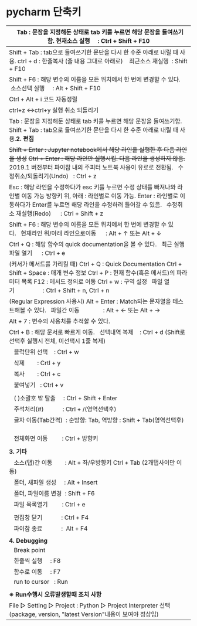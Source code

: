 # pycharm 단축키

| &nbsp; Tab : 문장을 지정해둔 상태로 tab 키를 누르면 해당 문장을 들여쓰기함.&nbsp;현재소스 실행&nbsp; &nbsp; &nbsp;: Ctrl + Shift + F10 |
| ------------------------------------------------------------ |
| Shift + Tab : tab으로 들여쓰기한 문단을 다시 한 수준 아래로 내릴 때 사용. ctrl + d : 한줄복사 (줄 내용 그대로 아래로) &nbsp; &nbsp;최근소스 재실행&nbsp; : Shift + F10 |
| Shift + F6 : 해당 변수의 이름을 모든 위치에서 한 번에 변경할 수 있다. &nbsp; &nbsp;소스선택 실행&nbsp; &nbsp; &nbsp;: Alt + Shift + F10 |
| Ctrl + Alt + i  코드 자동정렬                                |
| ctrl+z <->ctrl+y 실행 취소 되돌리기                          |
| Tab : 문장을 지정해둔 상태로 tab 키를 누르면 해당 문장을 들여쓰기함. Shift + Tab : tab으로 들여쓰기한 문단을 다시 한 수준 아래로 내릴 때 사용.<B>2. 편집</B> |
| ~~Shift + Enter : Jupyter notebook에서 해당 라인을 실행한 후 다음 라인을 생성~~ ~~Ctrl + Enter : 해당 라인만 실행시킴. 다음 라인을 생성하지 않음.~~ 2019.1 버전부터 파이참 내의 주피터 노트북 사용이 유료로 전환됨.&nbsp; &nbsp;수정취소/되돌리기(Undo)&nbsp; &nbsp;: Ctrl + z |
| Esc : 해당 라인을 수정하다가 esc 키를 누르면 수정 상태를 빠져나와 라인별 이동 가능 방향키 위, 아래 : 라인별로 이동 가능. Enter : 라인별로 이동하다가 Enter를 누르면 해당 라인을 수정하러 들어갈 수 있음.&nbsp; &nbsp;수정취소 재실행(Redo)&nbsp; &nbsp; &nbsp; : Ctrl + Shift + z |
| Shift + F6 : 해당 변수의 이름을 모든 위치에서 한 번에 변경할 수 있다.&nbsp;&nbsp;&nbsp;현재라인&nbsp;위/아래 라인으로이동&nbsp;&nbsp;&nbsp;&nbsp;&nbsp;&nbsp;: Alt +&nbsp;↑ 또는 Alt + ↓ |
| Ctrl + Q : 해당 함수의 quick documentation을 볼 수 있다.&nbsp;&nbsp; 최근 실행파일 열기&nbsp;&nbsp;&nbsp;&nbsp;&nbsp;&nbsp;: Ctrl + e |
| (커서가 메서드를 가리킬 때) Ctrl + Q : Quick Documentation Ctrl + Shift + Space : 매개 변수 정보 Ctrl + P : 현재 함수(혹은 메서드)의 파라미터 목록 F12 : 메서드 정의로 이동 Ctrl + w : 구역 설정&nbsp;&nbsp; 파일 열기&nbsp;&nbsp;&nbsp;&nbsp;&nbsp;&nbsp;&nbsp;&nbsp;&nbsp;&nbsp;&nbsp;&nbsp;&nbsp;&nbsp;&nbsp;&nbsp;&nbsp;&nbsp;: Ctrl + Shift +&nbsp;n, Ctrl + n |
| (Regular Expression 사용시) Alt + Enter : Match되는 문자열을 테스트해볼 수 있다.&nbsp;&nbsp; 파일간 이동&nbsp;&nbsp;&nbsp;&nbsp;&nbsp;&nbsp;&nbsp;&nbsp;&nbsp;&nbsp;&nbsp;&nbsp;&nbsp;&nbsp; : Alt + ← 또는 Alt + → |
| Alt + 7 : 변수의 사용처를 추적할 수 있다.&nbsp;              |
| Ctrl + B : 해당 문서로 빠르게 이동.&nbsp;&nbsp;&nbsp;선택내역 복제&nbsp; &nbsp; : Ctrl + d&nbsp;(Shift로 선택후 실행시 전체, 미선택시 1줄 복제) |
| &nbsp; &nbsp;블럭단위 선택&nbsp; &nbsp; : Ctrl + w           |
| &nbsp; &nbsp;삭제&nbsp; &nbsp; &nbsp; &nbsp; : Crtl + y      |
| &nbsp; &nbsp;복사&nbsp; &nbsp; &nbsp; &nbsp; : Ctrl + c      |
| &nbsp; &nbsp;붙여넣기&nbsp; &nbsp;: Ctrl + v                 |
|                                                              |
| &nbsp; &nbsp;( )소괄호 밖 탈출&nbsp; &nbsp; &nbsp;: Ctrl + Shift + Enter |
| &nbsp; &nbsp;주석처리(#)&nbsp; &nbsp; &nbsp; &nbsp; &nbsp; &nbsp; : Ctrl + /(영역선택후) |
| &nbsp; &nbsp;글자 이동(Tab간격)&nbsp; : 순방향: Tab, 역방향 : Shift + Tab(영역선택후)&nbsp; &nbsp; |
| &nbsp; &nbsp;전체화면 이동&nbsp; &nbsp; &nbsp; &nbsp; &nbsp;: Ctrl + 방향키 |
|                                                              |
| <B>3. 기타</B>                                               |
| &nbsp; &nbsp;소스(탭)간 이동&nbsp; &nbsp; &nbsp; &nbsp; : Alt + 좌/우방향키&nbsp;Ctrl + Tab (2개탭사이만 이동) |
| &nbsp; &nbsp;폴더, 새파일 생성&nbsp; &nbsp; &nbsp;: Alt + Insert |
| &nbsp; &nbsp;폴더, 파일이름 변경&nbsp; : Shift + F6          |
| &nbsp; &nbsp;파일 목록열기&nbsp; &nbsp; &nbsp; &nbsp; &nbsp;: Ctrl + e |
|                                                              |
| &nbsp; &nbsp;편집창 닫기&nbsp; &nbsp; &nbsp; &nbsp; &nbsp; &nbsp; : Ctrl + F4 |
| &nbsp; &nbsp;파이참 종료&nbsp; &nbsp; &nbsp; &nbsp; &nbsp; &nbsp; :&nbsp; Alt + F4 |
|                                                              |
| <B>4. Debugging</B>                                          |
| &nbsp; &nbsp;Break point                                     |
| &nbsp; &nbsp;한줄씩 실행&nbsp; &nbsp; &nbsp;: F8             |
| &nbsp; &nbsp;함수로 이동&nbsp; &nbsp; &nbsp;: F7             |
| &nbsp; &nbsp;run to cursor&nbsp; &nbsp;: Run                 |
|                                                              |
| <STRONG>※ Run수행시 오류발생할때 조치 사항 </STRONG>         |
| File ▷ Setting ▷&nbsp;Project : Python ▷&nbsp;Project Interpreter 선택 (package, version, "latest Version"내용이 보여야 정상임) |


